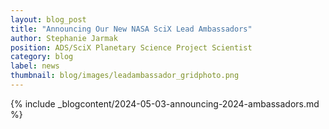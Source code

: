 ```yaml
---
layout: blog_post
title: "Announcing Our New NASA SciX Lead Ambassadors"
author: Stephanie Jarmak 
position: ADS/SciX Planetary Science Project Scientist
category: blog
label: news
thumbnail: blog/images/leadambassador_gridphoto.png
---
```


{% include _blogcontent/2024-05-03-announcing-2024-ambassadors.md %}
